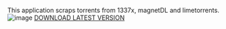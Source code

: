 This application scraps torrents from 1337x, magnetDL and limetorrents.
![image](https://github.com/KR0WLEY/torrentier/assets/50808176/fd8b09ab-cbe8-4500-a825-e0b04423f40c)
[DOWNLOAD LATEST VERSION](https://github.com/KR0WLEY/torrentier/releases/download/v1.0.2/torrentier.v1.0.2.zip)
